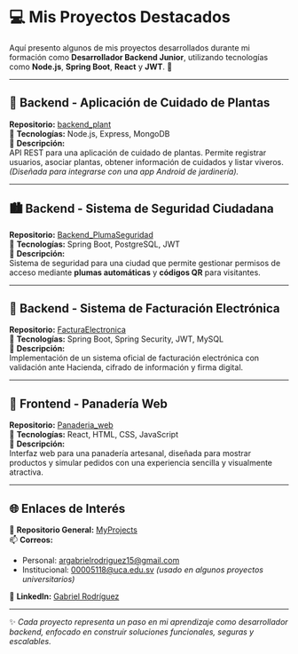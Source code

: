 # 💻 Mis Proyectos Destacados

Aquí presento algunos de mis proyectos desarrollados durante mi formación como **Desarrollador Backend Junior**, utilizando tecnologías como **Node.js**, **Spring Boot**, **React** y **JWT**. 🚀  

---

## 🌿 Backend - Aplicación de Cuidado de Plantas
**Repositorio:** [backend_plant](https://github.com/A-gabrieRodriguez/backend_plant)  
🧩 **Tecnologías:** Node.js, Express, MongoDB  
🔐 **Descripción:**  
API REST para una aplicación de cuidado de plantas. Permite registrar usuarios, asociar plantas, obtener información de cuidados y listar viveros.  
*(Diseñada para integrarse con una app Android de jardinería).*  

---

## 🏙️ Backend - Sistema de Seguridad Ciudadana
**Repositorio:** [Backend_PlumaSeguridad](https://github.com/A-gabrieRodriguez/Backend_PlumaSeguridad)  
🧩 **Tecnologías:** Spring Boot, PostgreSQL, JWT  
🔐 **Descripción:**  
Sistema de seguridad para una ciudad que permite gestionar permisos de acceso mediante **plumas automáticas** y **códigos QR** para visitantes.  

---

## 💼 Backend - Sistema de Facturación Electrónica
**Repositorio:** [FacturaElectronica](https://github.com/rodolfo-22/FacturaElectronica)  
🧩 **Tecnologías:** Spring Boot, Spring Security, JWT, MySQL  
📄 **Descripción:**  
Implementación de un sistema oficial de facturación electrónica con validación ante Hacienda, cifrado de información y firma digital.  

---

## 🍞 Frontend - Panadería Web
**Repositorio:** [Panaderia_web](https://github.com/A-gabrieRodriguez/Panaderia_web)  
🧩 **Tecnologías:** React, HTML, CSS, JavaScript  
🎨 **Descripción:**  
Interfaz web para una panadería artesanal, diseñada para mostrar productos y simular pedidos con una experiencia sencilla y visualmente atractiva.  

---

## 🌐 Enlaces de Interés  
📁 **Repositorio General:** [MyProjects](https://github.com/A-gabrieRodriguez/MyProjects)  
📫 **Correos:**  
- Personal: [argabrielrodriguez15@gmail.com](mailto:argabrielrodriguez15@gmail.com)  
- Institucional: [00005118@uca.edu.sv](mailto:00005118@uca.edu.sv) *(usado en algunos proyectos universitarios)*  

💼 **LinkedIn:** [Gabriel Rodríguez](https://www.linkedin.com/in/gabriel-rodriguez-b7591911a/)  

---

✨ *Cada proyecto representa un paso en mi aprendizaje como desarrollador backend, enfocado en construir soluciones funcionales, seguras y escalables.*
